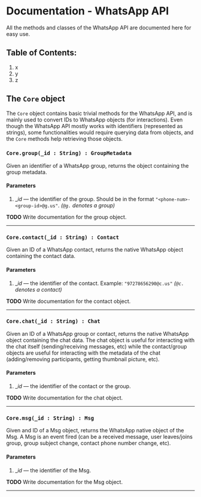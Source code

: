 # Documentation - WhatsApp API

All the methods and classes of the WhatsApp API are documented here for easy use.

## Table of Contents:

1. x
2. y
3. z

## The `Core` object

The `Core` object contains basic trivial methods for the WhatsApp API, and is mainly used to convert IDs to WhatsApp objects (for interactions). Even though the WhatsApp
API mostly works with identifiers (represented as strings), some functionalities would require querying data from objects, and the `Core` methods help retrieving those objects.

### `Core.group(_id : String) : GroupMetadata`

Given an identifier of a WhatsApp group, returns the object containing the group metadata.

#### Parameters

1. __id_ — the identifier of the group. Should be in the format `"<phone-num>-<group-id>@g.us"`. _(`@g.` denotes a group)_

**TODO** Write documentation for the group object.

<hr/>

### `Core.contact(_id : String) : Contact`

Given an ID of a WhatsApp contact, returns the native WhatsApp object containing the contact data.

#### Parameters

1. __id_ — the identifier of the contact. Example: `"97278656290@c.us"` _(`@c.` denotes a contact)_

**TODO** Write documentation for the contact object.

<hr/>

### `Core.chat(_id : String) : Chat`

Given an ID of a WhatsApp group or contact, returns the native WhatsApp object containing the chat data. The chat object is useful for interacting with the chat itself (sending/receiving messages, etc) while the contact/group objects are useful for interacting with the metadata of the chat (adding/removing participants, getting thumbnail picture, etc).

#### Parameters

1. __id_ — the identifier of the contact or the group.

**TODO** Write documentation for the chat object.

<hr/>

### `Core.msg(_id : String) : Msg`

Given and ID of a Msg object, returns the WhatsApp native object of the Msg. A Msg is an event fired (can be a received message, user leaves/joins group, group subject change, contact phone number change, etc). 

#### Parameters

1. __id_ — the identifier of the Msg.

**TODO** Write documentation for the Msg object.

<hr/>

